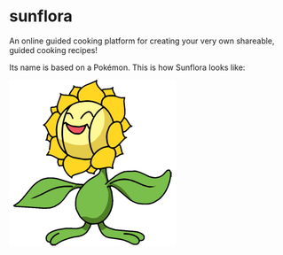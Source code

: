 # sunflora
An online guided cooking platform for creating your very own shareable, guided cooking recipes!

Its name is based on a Pokémon.
This is how Sunflora looks like:

![](sunflora.png)